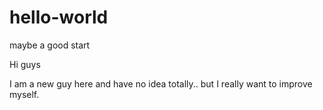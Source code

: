 # hello-world
maybe a good start

Hi guys

I am a new guy here and have no idea totally..
 but I really want to improve myself.
